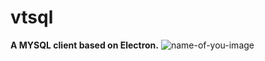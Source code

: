 # vtsql

**A MYSQL client based on Electron.**
![name-of-you-image](https://source.violetime.com/images/vssql1.png)
